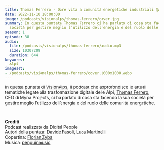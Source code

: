 ```yaml
---
title: Thomas Ferrero - Dare vita a comunità energetiche industriali @Aosta
date: 2022-11-10 18:00:00
image: /podcasts/visionalps/thomas-ferrero/cover.jpg
summary: In questa puntata Thomas Ferrero ci ha parlato di cosa sta facendo la sua
  società per gestire meglio l’utilizzo dell’energia e del ruolo delle comunità energetiche.
season: 1
episode: 38
audio:
  file: /podcasts/visionalps/thomas-ferrero/audio.mp3
  size: 10307209
  duration: 644
keywords:
- Alpi
imageset:
- /podcasts/visionalps/thomas-ferrero/cover.1000x1000.webp
---
```


In questa puntata di [VisionAlps](https://www.visionalps.com/), il podcast che approfondisce le attuali tematiche legate alla trasformazione digitale delle Alpi, [Thomas Ferrero](https://www.linkedin.com/in/thomas-ferrero-8b7b92254/), CEO di Myna Projects, ci ha parlato di cosa sta facendo la sua società per gestire meglio l’utilizzo dell’energia e del ruolo delle comunità energetiche.

<br>

**Crediti**<br>
Podcast realizzato da [Digital People](https://w3id.org/digitalpeople)<br>
Autori della puntata: [Davide Fasoli](https://www.linkedin.com/in/davide-fasoli-2b3246179/), [Luca Martinelli](https://www.linkedin.com/in/luca-martinelli/)<br>
Copertina: [Florian Zyba](https://www.linkedin.com/in/florian-zyba/)<br>
Musica: [penguinmusic](https://pixabay.com/users/penguinmusic-24940186/)